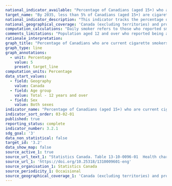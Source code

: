 ```yaml
---
national_indicator_available: "Percentage of Canadians (aged 15+) who are current cigarette smokers"
target_name: "By 2035, less than 5% of Canadians (aged 15+) are cigarette smokers"
national_indicator_description: "This indicator tracks the percentage of Canadians who are current cigarette smokers"
national_geographical_coverage: 'Canada (excluding territories) and province' 
computation_calculations: "Daily smoker refers to those who reported smoking cigarettes every day."
comments_limitations: "Population aged 12 and over who reported being a current smoker. Does not take into account the number of cigarettes smoked. Occasional smoker refers to those who reported smoking cigarettes occasionally. This includes former daily smokers who now smoke occasionally."
rationale_interpretation:
graph_title: "Percentage of Canadians who are current cigarette smokers"
graph_type: line
graph_annotations:
  - unit: Percentage
    value: 5
    preset: target_line
computation_units: Percentage
data_start_values:
  - field: Geography
    value: Canada
  - field: Age group
    value: Total - 12 years and over
  - field: Sex
    value: Both sexes
indicator_name: "Percentage of Canadians (aged 15+) who are current cigarette smokers"
indicator_sort_order: 03-02-01
published: true
reporting_status: complete
indicator_number: 3.2.1
sdg_goal: '3'
data_non_statistical: false
target_id: '3.2'
data_show_map: false
source_active_1: true
source_url_text_1: "Statistics Canada. Table 13-10-0096-01  Health characteristics, annual estimates"
source_url_1: 'https://doi.org/10.25318/1310009601-eng'
source_organisation_1: Statistics Canada
source_periodicity_1: Occaisional
source_geographical_coverage_1: 'Canada (excluding territories) and provinces'
---
```


